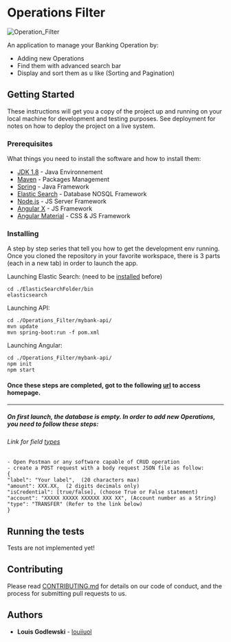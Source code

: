 # Operations Filter
<img src="http://phronesis-partners.com/sra/wp-content/uploads/2017/07/Investment-Bankin-1.jpg" title="OperationFilter" alt="Operation_Filter">

An application to manage your Banking Operation by: 
* Adding new Operations
* Find them with advanced search bar
* Display and sort them as u like (Sorting and Pagination)

## Getting Started

These instructions will get you a copy of the project up and running on your local machine for development and testing purposes. See deployment for notes on how to deploy the project on a live system.

### Prerequisites

What things you need to install the software and how to install them:

* [JDK 1.8](https://www.oracle.com/technetwork/java/javase/downloads/jdk8-downloads-2133151.html) - Java Environnement
* [Maven](https://maven.apache.org/) - Packages Management
* [Spring](https://spring.io/) - Java Framework
* [Elastic Search](https://www.elastic.co/guide/en/elasticsearch/client/java-api/current/index.html) - Database NOSQL Framework
* [Node.js](https://nodejs.org/en/) - JS Server Framework
* [Angular X](https://angular.io/) - JS Framework
* [Angular Material](https://material.angular.io/components/categories) - CSS & JS Framework

### Installing

A step by step series that tell you how to get the development env running. Once you cloned the repository in your favorite workspace, there is 3 parts (each in a new tab) in order to launch the app. 

Launching Elastic Search: (need to be [installed](https://www.elastic.co/guide/en/elasticsearch/reference/current/install-elasticsearch.html) before)

```
cd ./ElasticSearchFolder/bin
elasticsearch
```

Launching API: 
```
cd ./Operations_Filter/mybank-api/
mvn update
mvn spring-boot:run -f pom.xml
```

Launching Angular:
```
cd ./Operations_Filter/mybank-api/
npm init
npm start 
```

#### Once these steps are completed, got to the following [url](http://localhost:4200/) to access homepage. 

---

##### On first launch, the database is empty. In order to add new Operations, you need to follow these steps:
###### *Link for field [types](https://github.com/louiiuol/Operations_Filter/blob/master/mybank-api/src/main/java/com/mybank/app/entities/OperationType.java)*
```
- Open Postman or any software capable of CRUD operation 
- create a POST request with a body request JSON file as follow: 
{
"label": "Your label",  (20 characters max)
"amount": XXX.XX,  (2 digits decimals only)
"isCredential": [true/false], (choose True or False statement)
"account": "XXXXX XXXXX XXXXXX XXX XX", (Account number as a String)
"type": "TRANSFER" (Refer to the link below)
}

```


## Running the tests

Tests are not implemented yet! 

## Contributing

Please read [CONTRIBUTING.md](https://gist.github.com/louiiuol/f1ca9436c877c85f39f20e683ed64156) for details on our code of conduct, and the process for submitting pull requests to us.

## Authors

* **Louis Godlewski**  - [louiiuol](https://github.com/louiiuol)
